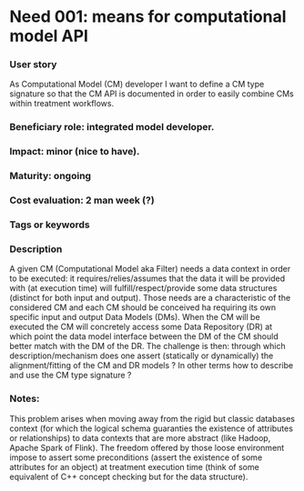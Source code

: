 # Need 001: means for computational model API

### User story
As Computational Model (CM) developer I want to define a CM type signature so that the CM API is documented in order to easily combine CMs within treatment workflows.

### Beneficiary role: **integrated** model developer.

### Impact: minor (nice to have).

### Maturity: ongoing

### Cost evaluation: 2 man week (?)

### Tags or keywords

### Description
A given CM (Computational Model aka Filter) needs a data context in order to be executed: it requires/relies/assumes that the data it will be provided with (at execution time) will fulfill/respect/provide some data structures (distinct for both input and output). Those needs are a characteristic of the considered CM and each CM should be conceived ha requiring its own specific input and output Data Models (DMs). When the CM will be executed the CM will concretely access some Data Repository (DR) at which point the data model interface between the DM of the CM should better match with the DM of the DR. The challenge is then: through which description/mechanism does one assert (statically or dynamically) the alignment/fitting of the CM and DR models ? In other terms how to describe and use the CM type signature ?

### Notes:
This problem arises when moving away from the rigid but classic databases context (for which the logical schema guaranties the existence of attributes or relationships) to data contexts that are more abstract (like Hadoop, Apache Spark of Flink). The freedom offered by those loose environment impose to assert some preconditions (assert the existence of some attributes for an object) at treatment execution time (think of some equivalent of C++ concept checking but for the data structure).
